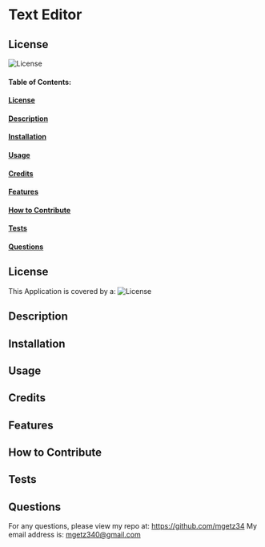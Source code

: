 # Text Editor
    
## License
![License](https://img.shields.io/badge/license-MIT-green)

#### Table of Contents:
#### [License](#license)
#### [Description](#description)
#### [Installation](#installation)
#### [Usage](#usage)
#### [Credits](#credits)
#### [Features](#features)
#### [How to Contribute](#contribute) 
#### [Tests](#tests)
#### [Questions](#questions)

## License
This Application is covered by a: ![License](https://img.shields.io/badge/license-MIT-green)

## Description


## Installation


## Usage


## Credits


## Features


## How to Contribute


## Tests


## Questions
For any questions, please view my repo at: https://github.com/mgetz34
My email address is: mgetz340@gmail.com